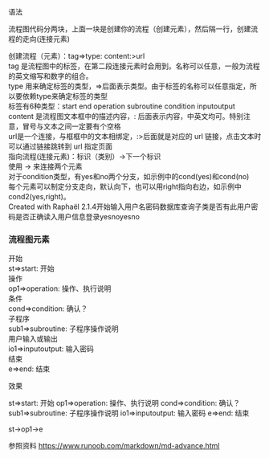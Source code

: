 语法

流程图代码分两块，上面一块是创建你的流程（创建元素），然后隔一行，创建流程的走向(连接元素)

创建流程（元素）：tag=>type: content:>url <br>
tag 是流程图中的标签，在第二段连接元素时会用到。名称可以任意，一般为流程的英文缩写和数字的组合。 <br>
type 用来确定标签的类型，=>后面表示类型。由于标签的名称可以任意指定，所以要依赖type来确定标签的类型 <br>
标签有6种类型：start end operation subroutine condition inputoutput <br>
content 是流程图文本框中的描述内容，: 后面表示内容，中英文均可。特别注意，冒号与文本之间一定要有个空格 <br>
url是一个连接，与框框中的文本相绑定，:>后面就是对应的 url 链接，点击文本时可以通过链接跳转到 url 指定页面 <br>
指向流程(连接元素)：标识（类别）->下一个标识 <br>
使用 -> 来连接两个元素 <br>
对于condition类型，有yes和no两个分支，如示例中的cond(yes)和cond(no) <br>
每个元素可以制定分支走向，默认向下，也可以用right指向右边，如示例中cond2(yes,right)。 <br>
Created with Raphaël 2.1.4开始输入用户名密码数据库查询子类是否有此用户密码是否正确读入用户信息登录yesnoyesno <br>

### 流程图元素 <br>
开始 <br>
st=>start: 开始 <br>
操作 <br>
op1=>operation: 操作、执行说明 <br>
条件 <br>
cond=>condition: 确认？ <br>
子程序 <br>
sub1=>subroutine: 子程序操作说明 <br>
用户输入或输出 <br>
io1=>inputoutput: 输入密码 <br>
结束 <br>
e=>end: 结束 <br>

效果

st=>start: 开始 
op1=>operation: 操作、执行说明 
cond=>condition: 确认？ 
sub1=>subroutine: 子程序操作说明 
io1=>inputoutput: 输入密码 
e=>end: 结束 

st->op1->e

参照资料 https://www.runoob.com/markdown/md-advance.html

